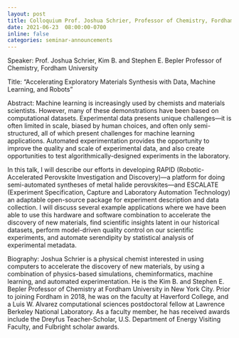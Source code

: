 ```yaml
---
layout: post
title: Colloquium Prof. Joshua Schrier, Professor of Chemistry, Fordham University
date: 2021-06-23  08:00:00-0700
inline: false
categories: seminar-announcements
---
```


Speaker: Prof. Joshua Schrier, Kim B. and Stephen E. Bepler Professor of Chemistry, Fordham University

Title: “Accelerating Exploratory Materials Synthesis with Data, Machine Learning, and Robots”

Abstract: Machine learning is increasingly used by chemists and materials scientists. However, many of these demonstrations have been based on computational datasets. Experimental data presents unique challenges—it is often limited in scale, biased by human choices, and often only semi-structured, all of which present challenges for machine learning applications. Automated experimentation provides the opportunity to improve the quality and scale of experimental data, and also create opportunities to test algorithmically-designed experiments in the laboratory.

In this talk, I will describe our efforts in developing RAPID (Robotic-Accelerated Perovskite Investigation and Discovery)—a platform for doing semi-automated syntheses of metal halide perovskites—and ESCALATE (Experiment Specification, Capture and Laboratory Automation Technology) an adaptable open-source package for experiment description and data collection. I will discuss several example applications where we have been able to use this hardware and software combination to accelerate the discovery of new materials, find scientific insights latent in our historical datasets, perform model-driven quality control on our scientific experiments, and automate serendipity by statistical analysis of experimental metadata.

Biography: Joshua Schrier is a physical chemist interested in using computers to accelerate the discovery of new materials, by using a combination of physics-based simulations, cheminformatics, machine learning, and automated experimentation. He is the Kim B. and Stephen E. Bepler Professor of Chemistry at Fordham University in New York City. Prior to joining Fordham in 2018, he was on the faculty at Haverford College, and a Luis W. Alvarez computational sciences postdoctoral fellow at Lawrence Berkeley National Laboratory. As a faculty member, he has received awards include the Dreyfus Teacher-Scholar, U.S. Department of Energy Visiting Faculty, and Fulbright scholar awards.
